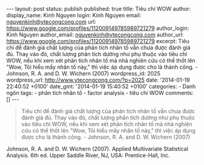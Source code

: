 --- layout: post status: publish published: true title: Tiêu chí WOW
author: display\_name: Kinh Nguyen login: Kinh Nguyen email:
nguyenkinh@ytecongcong.com url:
https://www.google.com/profiles/112009149785989721279 author\_login:
Kinh Nguyen author\_email: nguyenkinh@ytecongcong.com author\_url:
https://www.google.com/profiles/112009149785989721279 excerpt: Tiêu chí
để đánh giá chất lượng của phân tích nhân tố vẫn chưa được đánh giá đủ.
Thay vào đó, chất lượng phân tích dường như phụ thuộc vào tiêu chí WOW,
nếu khi xem xét phân tích nhân tố mà nhà nghiên cứu có thể thốt lên
"Wow, Tôi hiểu mấy nhân tố này," thì việc áp dụng được cho là thành
công. - Johnson, R. A. and D. W. Wichern (2007) wordpress\_id: 2025
wordpress\_url: http://www.ytecongcong.com/?p=2025 date: '2014-01-19
22:40:52 +0100' date\_gmt: '2014-01-19 15:40:52 +0100' categories: -
Danh ngôn tags: - phân tích nhân tố - factor analysis - tiêu chí WOW
comments: \[\] ---

> Tiêu chí để đánh giá chất lượng của phân tích nhân tố vẫn chưa được
> đánh giá đủ. Thay vào đó, chất lượng phân tích dường như phụ thuộc vào
> tiêu chí WOW, nếu khi xem xét phân tích nhân tố mà nhà nghiên cứu có
> thể thốt lên "Wow, Tôi hiểu mấy nhân tố này," thì việc áp dụng được
> cho là thành công. - Johnson, R. A. and D. W. Wichern (2007)

Johnson, R. A. and D. W. Wichern (2007). Applied Multivariate
Statistical Analysis. 6th ed. Upper Saddle River, NJ, USA:
Prentice-Hall, Inc.
